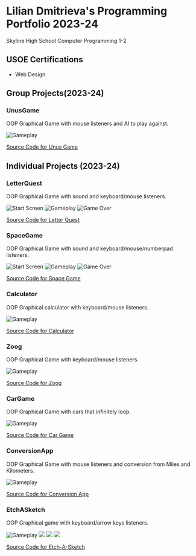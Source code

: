 # Lilian Dmitrieva's Programming Portfolio 2023-24
Skyline High School Computer Programming 1-2

## USOE Certifications
* Web Design
## Group Projects(2023-24)
### UnusGame
OOP Graphical Game with mouse listeners and AI to play against.

![Gameplay](https://github.com/LilianDm/programmingportfolio/blob/main/images/newstartscreenAH.png?raw=true)

[Source Code for Unus Game](https://github.com/LilianDm/programmingportfolio/tree/main/src/Unusgood)
## Individual Projects (2023-24)
### LetterQuest
OOP Graphical Game with sound and keyboard/mouse listeners.

![Start Screen](https://github.com/LilianDm/programmingportfolio/blob/main/images/hang-Start.gif?raw=true)
![Gameplay](https://github.com/LilianDm/programmingportfolio/blob/main/images/LQGameplay.png?raw=true)
![Game Over](https://github.com/LilianDm/programmingportfolio/blob/main/images/end_0.png?raw=true)

[Source Code for Letter Quest](https://github.com/LilianDm/programmingportfolio/tree/main/src/LetterQuest)

### SpaceGame
OOP Graphical Game with sound and keyboard/mouse/numberpad listeners.

![Start Screen](https://github.com/LilianDm/programmingportfolio/blob/main/images/sp3.png?raw=true)
![Gameplay](https://github.com/LilianDm/programmingportfolio/blob/main/images/sg1.png?raw=true)
![Game Over](https://github.com/LilianDm/programmingportfolio/blob/main/images/sg2.png?raw=true)

[Source Code for Space Game](https://github.com/LilianDm/programmingportfolio/blob/main/src/SpaceGame.zip)

### Calculator
OOP Graphical calculator with keyboard/mouse listeners.

![Gameplay](https://github.com/LilianDm/programmingportfolio/blob/main/images/calc.png?raw=true)

[Source Code for Calculator](https://github.com/LilianDm/programmingportfolio/blob/main/src/CalcKeyboard.zip)

### Zoog
OOP Graphical Game with keyboard/mouse listeners.

![Gameplay](https://github.com/LilianDm/programmingportfolio/blob/main/images/zg1.png?raw=true)

[Source Code for Zoog](https://github.com/LilianDm/programmingportfolio/blob/main/src/Zoog.zip)

### CarGame
OOP Graphical Game with cars that infinitely loop.

![Gameplay](https://github.com/LilianDm/programmingportfolio/blob/main/images/cg1.png?raw=true)

[Source Code for Car Game](https://github.com/LilianDm/programmingportfolio/blob/main/src/MakingCars%202.zip)

### ConversionApp
OOP Graphical Game with mouse listeners and conversion from Miles and Kilometers.

![Gameplay](https://github.com/LilianDm/programmingportfolio/blob/main/images/cvapp1.png?raw=true)

[Source Code for Conversion App](https://github.com/LilianDm/programmingportfolio/blob/main/src/ConversionApp.zip)

### EtchASketch
OOP Graphical game with keyboard/arrow keys listeners.

![Gameplay](https://github.com/LilianDm/programmingportfolio/blob/main/images/line-002307.png?raw=true)
![](https://github.com/LilianDm/programmingportfolio/blob/main/images/line-001837.png?raw=true)
![](https://github.com/LilianDm/programmingportfolio/blob/main/images/line-002879.png?raw=true)
![](https://github.com/LilianDm/programmingportfolio/blob/main/images/line-006367.png?raw=true)

[Source Code for Etch-A-Sketch](https://github.com/LilianDm/programmingportfolio/blob/main/src/EtchASketch.zip)
